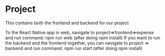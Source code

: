 # Project
This contains both the frontend and backend for our project

To the React Native app in web, navigate to project=>frontend=>expense and run command: npm run web (after doing npm install)
If you want to run the backend and the frontend together, you can navigate to project => backend and run command: npm run start (after doing npm install)

